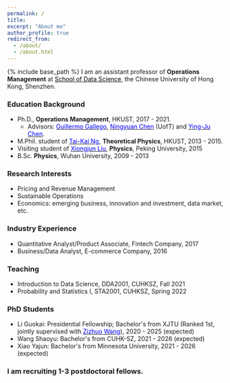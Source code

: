 ```yaml
---
permalink: /
title: 
excerpt: "About me"
author_profile: true
redirect_from: 
  - /about/
  - /about.html
---
```


{% include base_path %}
I am an assistant professor of **Operations Management** at  <a href="https://sds.cuhk.edu.cn/" target="_blank"><span style="color:black">School of Data Science</span></a>, the Chinese University of Hong Kong, Shenzhen. 


### Education Background
* Ph.D., **Operations Management**, HKUST, 2017 - 2021. 
  - Advisors: <a href="https://ieda.ust.hk/dfaculty/ggallego/" target="_blank"><span style="color:blue">Guillermo Gallego</span></a>, <a href="http://individual.utoronto.ca/ningyuanchen/" target="_blank"><span style="color:blue">Ningyuan Chen</span></a> (UofT) and <a href="https://imchen.people.ust.hk/" target="_blank"><span style="color:blue">Ying-Ju Chen</span></a>.
* M.Phil. student of <a href="http://physics.ust.hk/eng/people_detail.php?pplcat=1&id=7" target="_blank"><span style="color:blue">Tai-Kai Ng</span></a>, **Theoretical Physics**, HKUST, 2013 - 2015. 
* Visiting student of <a href="https://icqm.pku.edu.cn/yw/directory/faculty/237465.htm" target="_blank"><span style="color:blue">Xiongjun Liu</span></a>, **Physics**, Peking University, 2015
* B.Sc. **Physics**, Wuhan University, 2009 - 2013

### Research Interests
* Pricing and Revenue Management
* Sustainable Operations 
* Economics: emerging business, innovation and investment, data market, etc. 

### Industry Experience
* Quantitative Analyst/Product Associate, Fintech Company, 2017
* Business/Data Analyst, E-commerce Company, 2016

### Teaching

* Introduction to Data Science, DDA2001, CUHKSZ, Fall 2021
* Probability and Statistics I, STA2001, CUHKSZ, Spring 2022

### PhD Students 
* Li Guokai: Presidential Fellowship; Bachelor's from XJTU (Ranked 1st, jointly supervised with <a href="https://mypage.cuhk.edu.cn/academics/wangzizhuo/" target="_blank"><span style="color:blue">Zizhuo Wang</span></a>), 2020 - 2025 (expected)
* Wang Shaoyu: Bachelor's from CUHK-SZ, 2021 - 2026 (expected)
* Xiao Yajun: Bachelor's from Minnesota University, 2021 - 2026 (expected)

### I am recruiting 1-3 postdoctoral fellows.






